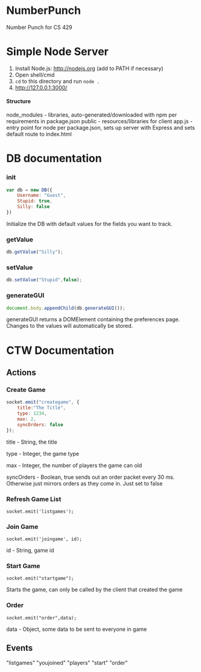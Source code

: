 NumberPunch
===========
Number Punch for CS 429

# Simple Node Server

1. Install Node.js: http://nodejs.org (add to PATH if necessary)
2. Open shell/cmd
3. `cd` to this directory and run `node .`
4. http://127.0.0.1:3000/

#### Structure 

node_modules - libraries, auto-generated/downloaded with npm per requirements in package.json
public - resources/libraries for client
app.js - entry point for node per package.json, sets up server with Express and sets default route to index.html

# DB documentation
### init
```javascript
var db = new DB({
	Username: "Guest",
	Stupid: true,
	Silly: false
})
```
Initialize the DB with default values for the fields you want to track.

### getValue
```javascript
db.getValue("Silly");
```

### setValue
```javascript
db.setValue("Stupid",false);
```

### generateGUI
```javascript
document.body.appendChild(db.generateGUI());
```
generateGUI returns a DOMElement containing the preferences page. Changes to the values will automatically be stored.


# CTW Documentation

## Actions

### Create Game
```javascript
socket.emit("creategame", {
	title:"The Title",
	type: 1234,
	max: 2,
	syncOrders: false
});
```
title - String, the title

type - Integer, the game type

max - Integer, the number of players the game can old

syncOrders - Boolean, true sends out an order packet every 30 ms. Otherwise just mirrors orders as they come in. Just set to false

### Refresh Game List
	socket.emit('listgames');

### Join Game
	socket.emit('joingame', id);
id - String, game id

### Start Game
	socket.emit("startgame");
Starts the game, can only be called by the client that created the game

### Order
	socket.emit("order",data);
data - Object, some data to be sent to everyone in game


## Events
"listgames"
"youjoined"
"players"
"start"
"order"
